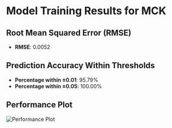 # Model Training Results for MCK

## Root Mean Squared Error (RMSE)
- **RMSE**: 0.0052

## Prediction Accuracy Within Thresholds
- **Percentage within ±0.01**: 95.79%
- **Percentage within ±0.05**: 100.00%

## Performance Plot
![Performance Plot](../imgs/MCK.png)
